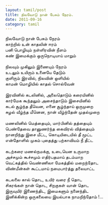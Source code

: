 ```yaml
---
layout: tamil/post
title: நிலவோடு நான் பேசும் நேரம்.
date: 2011-09-16
category: tamil
---
```


நிலவோடு நான் பேசும் நேரம்<br />
காற்றில் உன் காதலின் ஈரம்<br />
பனி பொழியும் நள்ளிரவின் நீளம்<br />
கண் இமைக்கும் ஒருநொடியாய் மாறும்<br />
<br />
நிலவும் முகிலும் இணையும் நேரம்<br />
உடலும் உயிரும் உனையே தேடும்<br />
குளிரும் இரவில், நிலவின் ஒளியில்<br />
காமன் மொழியில் காதல் சொல்வேன் <br />
<br />
இரவினில் கடலினில், அலைதொடும் கரையினில்<br />
கார்மேக கூந்தலும் அசைந்தாடும் இசையினில் <br />
கடல் சூழ்ந்த தீவென, எனை சூழ்ந்தாய் ஒருமுறை <br />
சுழல் வீழ்ந்த மீனென, நான் வீழ்ந்தேன் முதல்முறை <br />
<br />
மணலினில் மெத்தையும், மார்பினில் தத்தையும்<br />
பெண்தேவை தானுணர்ந்த கைவிரல் வித்தையும்<br />
நானறிந்து இசை மீட்ட, கொடியிடையில் தீ மூட்ட <br />
என்தோளில் முகம் புதைத்து பற்காவியம் நீ தீட்ட <br />
<br />
கடற்கரை மணல்நமக்கு, உடையென உருமாற <br />
அச்சமும் கூச்சமும் எதிர்பதமாய் தடம்மாற <br />
வெட்கத்தில் வெண்ணிலா மேகத்தில் மறைந்தோட <br />
விண்மீன்கள் கூட்டமாய் நமைபார்த்து தலையாட்ட <br />
<br />
கடலலை கால் தொட, உயிர் வரை நீ தொட <br />
சிகரங்கள் நான் தொட, சிறகுகள் வான் தொட <br />
இருவுயிர் இணைந்திட, இமைகளும் நனைந்திட <br />
இனிக்கின்ற ஒருகலையை இயல்பாக நாமறிந்தோம் !...<br />
<br />
